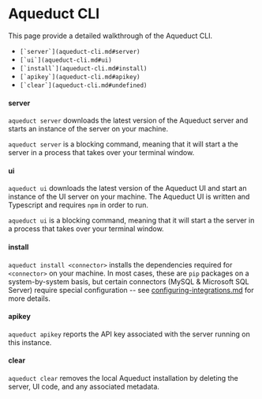 # Aqueduct CLI

This page provide a detailed walkthrough of the Aqueduct CLI.&#x20;

* ``[`server`](aqueduct-cli.md#server)``
* ``[`ui`](aqueduct-cli.md#ui)``
* ``[`install`](aqueduct-cli.md#install)``
* ``[`apikey`](aqueduct-cli.md#apikey)``
* ``[`clear`](aqueduct-cli.md#undefined)``

#### server

`aqueduct server` downloads the latest version of the Aqueduct server and starts an instance of the server on your machine.&#x20;

`aqueduct server` is a blocking command, meaning that it will start a the server in a process that takes over your terminal window.

#### ui

`aqueduct ui` downloads the latest version of the Aqueduct UI and start an  instance of the UI server on your machine. The Aqueduct UI is written and Typescript and requires `npm` in order to run.&#x20;

`aqueduct ui` is a blocking command, meaning that it will start a the server in a process that takes over your terminal window.

#### install

`aqueduct install <connector>` installs the dependencies required for `<connector>` on your machine. In most cases, these are `pip` packages on a system-by-system basis, but certain connectors (MySQL & Microsoft SQL Server) require special configuration -- see [configuring-integrations.md](../installation-and-deployment/configuring-integrations.md "mention") for more details.

#### apikey

`aqueduct apikey` reports the API key associated with the server running on this instance.

#### clear

`aqueduct clear` removes the local Aqueduct installation by deleting the server, UI code, and any associated metadata.
